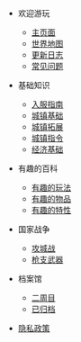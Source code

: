 - 欢迎游玩
  - [主页面](/README.md)
  - [世界地图](/世界地图.md)
  - [更新日志](/更新日志.md)
  - [常见问题](/常见问题.md)
- 基础知识
  - [入服指南](/教程/入服指南.md)
  - [城镇基础](/教程/城镇/城镇基础.md)
  - [城镇拓展](/教程/城镇/城镇拓展.md)
  - [城镇指令](/教程/城镇指令.md)
  - [经济基础](/教程/经济.md)
- 有趣的百科
  - [有趣的玩法](/教程/有趣的百科/有趣的玩法.md)
  - [有趣的物品](/教程/有趣的百科/有趣的物品.md)
  - [有趣的特性](/教程/有趣的百科/有趣的特性.md)
- 国家战争
  - [攻城战](/教程/攻城战.md)
  - [枪支武器](/WM/docs/README.md)
- 档案馆
  - [二周目](/档案馆/二周目/开始.md)
  - [已归档](/档案馆/已归档/已归档.md)
  
- [隐私政策](/隐私政策.md)

